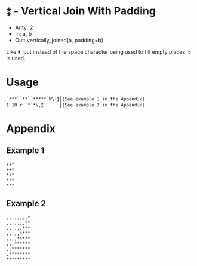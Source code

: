 # `⁑` - Vertical Join With Padding

- Arity: 2
- In: a, b
- Out: vertically_joined(a, padding=b)

Like `⁋`, but instead of the space character being used to fill empty places, `b` is used.

# Usage
```
`***``**``*****`W\+⁑║⟨See example 1 in the Appendix⟩
1 10 r `*`*\,⁑      ║⟨See example 2 in the Appendix⟩
```

# Appendix
## Example 1
```
++*
++*
*+*
***
***
```

## Example 2
```
,,,,,,,,*
,,,,,,,**
,,,,,,***
,,,,,****
,,,,*****
,,,******
,,*******
,********
*********
```
